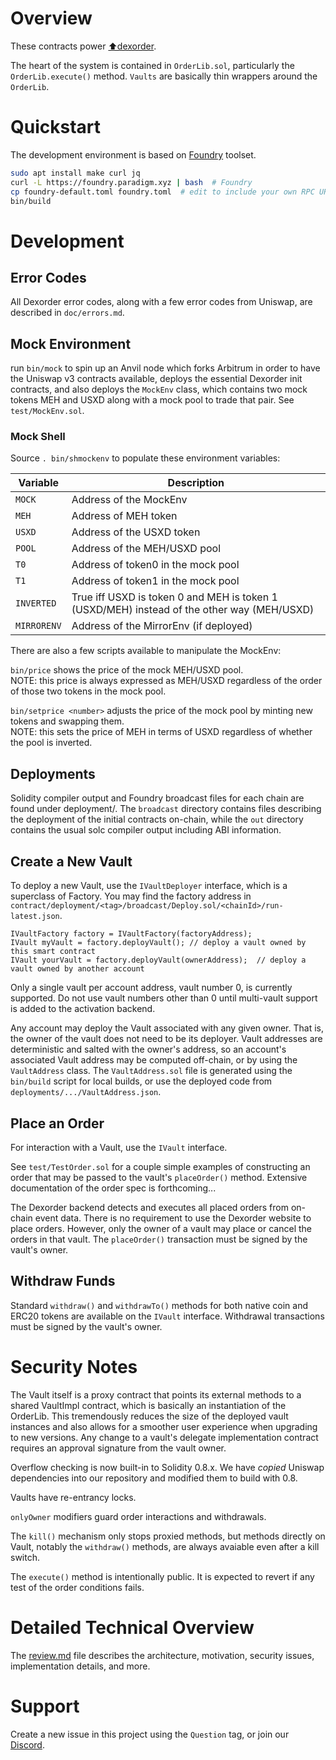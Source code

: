 # Overview

These contracts power [⬆dexorder](https://dexorder.trade).

The heart of the system is contained in `OrderLib.sol`, particularly the `OrderLib.execute()` method. `Vaults` are 
basically thin wrappers around the `OrderLib`.


# Quickstart

The development environment is based on [Foundry](https://book.getfoundry.sh) toolset.

```bash
sudo apt install make curl jq
curl -L https://foundry.paradigm.xyz | bash  # Foundry
cp foundry-default.toml foundry.toml  # edit to include your own RPC URLs
bin/build
```


# Development

## Error Codes

All Dexorder error codes, along with a few error codes from Uniswap, are described in `doc/errors.md`.

## Mock Environment

run `bin/mock` to spin up an Anvil node which forks Arbitrum in order to have the Uniswap v3 contracts available,
deploys the essential Dexorder init contracts, and also deploys the `MockEnv` class, which contains two mock tokens 
MEH and USXD along with a mock pool to trade that pair. See `test/MockEnv.sol`.


### Mock Shell

Source `. bin/shmockenv` to populate these environment variables:

| Variable    | Description                                                                                |
|-------------|--------------------------------------------------------------------------------------------|
| `MOCK`      | Address of the MockEnv                                                                     |
| `MEH`       | Address of MEH token                                                                       |
| `USXD`      | Address of the USXD token                                                                  |
| `POOL`      | Address of the MEH/USXD pool                                                               |
| `T0`        | Address of token0 in the mock pool                                                         |
| `T1`        | Address of token1 in the mock pool                                                         |
| `INVERTED`  | True iff USXD is token 0 and MEH is token 1 (USXD/MEH) instead of the other way (MEH/USXD) |
| `MIRRORENV` | Address of the MirrorEnv (if deployed)                                                     |

There are also a few scripts available to manipulate the MockEnv:

`bin/price` shows the price of the mock MEH/USXD pool.  
NOTE: this price is always expressed as MEH/USXD regardless of the order of those two tokens in the mock pool.

`bin/setprice <number>` adjusts the price of the mock pool by minting new tokens and swapping them.  
NOTE: this sets the price of MEH in terms of USXD regardless of whether the pool is inverted.

## Deployments

Solidity compiler output and Foundry broadcast files for each chain are found under deployment/*<tag>*. The `broadcast`
directory contains files describing the deployment of the initial contracts on-chain, while the `out` directory
contains the usual solc compiler output including ABI information.

## Create a New Vault

To deploy a new Vault, use the `IVaultDeployer` interface, which is a superclass of Factory. You may find the factory
address in `contract/deployment/<tag>/broadcast/Deploy.sol/<chainId>/run-latest.json`.

```solidity
IVaultFactory factory = IVaultFactory(factoryAddress);
IVault myVault = factory.deployVault(); // deploy a vault owned by this smart contract
IVault yourVault = factory.deployVault(ownerAddress);  // deploy a vault owned by another account
```

Only a single vault per account address, vault number 0, is currently supported. Do not use vault numbers other than 0
until multi-vault support is added to the activation backend.

Any account may deploy the Vault associated with any given owner. That is, the owner of the vault does not need to be
its deployer. Vault addresses are deterministic and salted with the owner's address, so an account's associated Vault 
address may be computed off-chain, or by using the `VaultAddress` class. The `VaultAddress.sol` file is generated using 
the `bin/build` script for local builds, or use the deployed code from `deployments/.../VaultAddress.json`.

## Place an Order

For interaction with a Vault, use the `IVault` interface.

See `test/TestOrder.sol` for a couple simple examples of constructing an order that may be passed to the vault's
`placeOrder()` method.  Extensive documentation of the order spec is forthcoming...

The Dexorder backend detects and executes all placed orders from on-chain event data. There is no requirement to use the
Dexorder website to place orders. However, only the owner of a vault may place or cancel the orders in that vault. The
`placeOrder()` transaction must be signed by the vault's owner.

## Withdraw Funds

Standard `withdraw()` and `withdrawTo()` methods for both native coin and ERC20 tokens are available on the `IVault`
interface. Withdrawal transactions must be signed by the vault's owner.


# Security Notes

The Vault itself is a proxy contract that points its external methods to a shared VaultImpl contract, which is
basically an instantiation of the OrderLib. This tremendously reduces the size of the deployed vault instances and also
allows for a smoother user experience when upgrading to new versions. Any change to a vault's delegate implementation
contract requires an approval signature from the vault owner.

Overflow checking is now built-in to Solidity 0.8.x. We have *copied* Uniswap dependencies into our
repository and modified them to build with 0.8.

Vaults have re-entrancy locks.

`onlyOwner` modifiers guard order interactions and withdrawals.

The `kill()` mechanism only stops proxied methods, but methods directly on Vault, notably the `withdraw()` methods,
are always avaiable even after a kill switch.

The `execute()` method is intentionally public. It is expected to revert if any test of the order conditions fails. 


# Detailed Technical Overview

The [review.md](https://github.com/dexorder-trade/contract/blob/master/review.md) file describes the architecture, motivation,
security issues, implementation details, and more.


# Support

Create a new issue in this project using the `Question` tag, or join our [Discord](https://discord.gg/fqp9JXXQyt).

